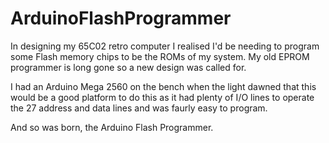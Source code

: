 # ArduinoFlashProgrammer
In designing my 65C02 retro computer I realised I'd be needing to program some Flash
memory chips to be the ROMs of my system. My old EPROM programmer is long gone so a
new design was called for.

I had an Arduino Mega 2560 on the bench when the light dawned that this would be a good
platform to do this as it had plenty of I/O lines to operate the 27 address and data lines
and was faurly easy to program.

And so was born, the Arduino Flash Programmer.
